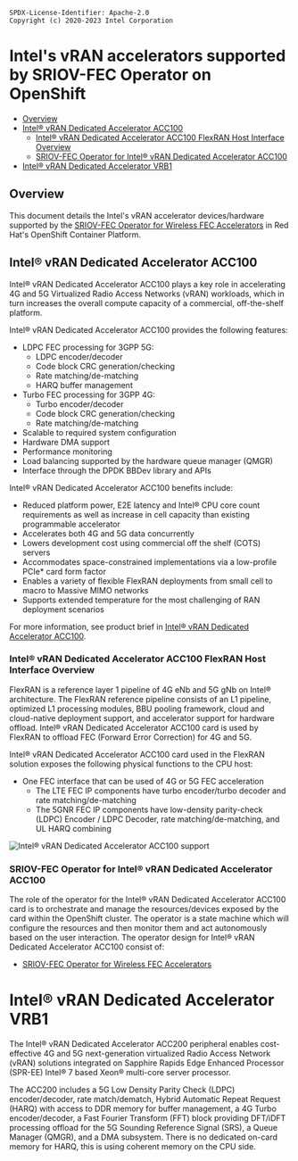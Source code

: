```text
SPDX-License-Identifier: Apache-2.0
Copyright (c) 2020-2023 Intel Corporation
```
<!-- omit in toc -->
# Intel's vRAN accelerators supported by SRIOV-FEC Operator on OpenShift

- [Overview](#overview)
- [Intel® vRAN Dedicated Accelerator ACC100](#intel-vran-dedicated-accelerator-acc100)
  - [Intel® vRAN Dedicated Accelerator ACC100 FlexRAN Host Interface Overview](#intel-vran-dedicated-accelerator-acc100-flexran-host-interface-overview)
  - [SRIOV-FEC Operator for Intel® vRAN Dedicated Accelerator ACC100](#sriov-fec-operator-for-intel-vran-dedicated-accelerator-acc100)
- [Intel® vRAN Dedicated Accelerator VRB1](#intel-vran-dedicated-accelerator-vrb1)

## Overview

This document details the Intel's vRAN accelerator devices/hardware supported by the [SRIOV-FEC Operator for Wireless FEC Accelerators](https://github.com/smart-edge-open/sriov-fec-operator/blob/master/spec/openshift-sriov-fec-operator.md) in Red Hat's OpenShift Container Platform.

## Intel® vRAN Dedicated Accelerator ACC100

Intel® vRAN Dedicated Accelerator ACC100 plays a key role in accelerating 4G and 5G Virtualized Radio Access Networks (vRAN) workloads, which in turn increases the overall compute capacity of a commercial, off-the-shelf platform.

Intel® vRAN Dedicated Accelerator ACC100 provides the following features:

- LDPC FEC processing for 3GPP 5G:
  - LDPC encoder/decoder
  - Code block CRC generation/checking
  - Rate matching/de-matching
  - HARQ buffer management
- Turbo FEC processing for 3GPP 4G:
  - Turbo encoder/decoder
  - Code block CRC generation/checking
  - Rate matching/de-matching
- Scalable to required system configuration
- Hardware DMA support
- Performance monitoring
- Load balancing supported by the hardware queue manager (QMGR)
- Interface through the DPDK BBDev library and APIs

Intel® vRAN Dedicated Accelerator ACC100 benefits include:
- Reduced platform power, E2E latency and Intel® CPU core count requirements as well as increase in cell capacity than existing programmable accelerator
- Accelerates both 4G and 5G data concurrently
- Lowers development cost using commercial off the shelf (COTS) servers
- Accommodates space-constrained implementations via a low-profile PCIe* card form factor
- Enables a variety of flexible FlexRAN deployments from small cell to macro to Massive
MIMO networks
- Supports extended temperature for the most challenging of RAN deployment scenarios

For more information, see product brief in [Intel® vRAN Dedicated Accelerator ACC100](https://builders.intel.com/docs/networkbuilders/intel-vran-dedicated-accelerator-acc100-product-brief.pdf).

### Intel® vRAN Dedicated Accelerator ACC100 FlexRAN Host Interface Overview

FlexRAN is a reference layer 1 pipeline of 4G eNb and 5G gNb on Intel® architecture. The FlexRAN reference pipeline consists of an L1 pipeline, optimized L1 processing modules, BBU pooling framework, cloud and cloud-native deployment support, and accelerator support for hardware offload. Intel® vRAN Dedicated Accelerator ACC100 card is used by FlexRAN to offload FEC (Forward Error Correction) for 4G and 5G.

Intel® vRAN Dedicated Accelerator ACC100 card used in the FlexRAN solution exposes the following physical functions to the CPU host:
- One FEC interface that can be used of 4G or 5G FEC acceleration
  - The LTE FEC IP components have turbo encoder/turbo decoder and rate matching/de-matching
  - The 5GNR FEC IP components have low-density parity-check (LDPC) Encoder / LDPC Decoder, rate matching/de-matching, and UL HARQ combining

![Intel® vRAN Dedicated Accelerator ACC100 support](images/acc100-diagram.png)

### SRIOV-FEC Operator for Intel® vRAN Dedicated Accelerator ACC100

The role of the operator for the Intel® vRAN Dedicated Accelerator ACC100 card is to orchestrate and manage the resources/devices exposed by the card within the OpenShift cluster. The operator is a state machine which will configure the resources and then monitor them and act autonomously based on the user interaction.
The operator design for Intel® vRAN Dedicated Accelerator ACC100 consist of:

* [SRIOV-FEC Operator for Wireless FEC Accelerators](https://github.com/smart-edge-open/sriov-fec-operator/blob/master/spec/sriov-fec-operator.md)

# Intel® vRAN Dedicated Accelerator VRB1

The Intel® vRAN Dedicated Accelerator ACC200 peripheral enables cost-effective 4G and 5G next-generation virtualized Radio Access Network (vRAN) solutions integrated on Sapphire Rapids Edge Enhanced Processor (SPR-EE) Intel® 7 based Xeon® multi-core server processor.

The ACC200 includes a 5G Low Density Parity Check (LDPC) encoder/decoder, rate match/dematch, Hybrid Automatic Repeat Request (HARQ) with access to DDR memory for buffer management, a 4G Turbo encoder/decoder, a Fast Fourier Transform (FFT) block providing DFT/iDFT processing offload for the 5G Sounding Reference Signal (SRS), a Queue Manager (QMGR), and a DMA subsystem. There is no dedicated on-card memory for HARQ, this is using coherent memory on the CPU side.
